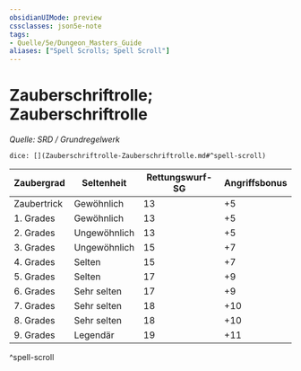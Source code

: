 ```yaml
---
obsidianUIMode: preview
cssclasses: json5e-note
tags:
- Quelle/5e/Dungeon_Masters_Guide
aliases: ["Spell Scrolls; Spell Scroll"]
---
```

# Zauberschriftrolle; Zauberschriftrolle
*Quelle: SRD / Grundregelwerk*

`dice: [](Zauberschriftrolle-Zauberschriftrolle.md#^spell-scroll)`

| Zaubergrad  | Seltenheit   | Rettungswurf-SG | Angriffsbonus |
| ----------- | ------------ | --------------- | ------------- |
| Zaubertrick | Gewöhnlich   | 13              | +5            |
| 1. Grades   | Gewöhnlich   | 13              | +5            |
| 2. Grades   | Ungewöhnlich | 13              | +5            |
| 3. Grades   | Ungewöhnlich | 15              | +7            |
| 4. Grades   | Selten       | 15              | +7            |
| 5. Grades   | Selten       | 17              | +9            |
| 6. Grades   | Sehr selten  | 17              | +9            |
| 7. Grades   | Sehr selten  | 18              | +10           |
| 8. Grades   | Sehr selten  | 18              | +10           |
| 9. Grades   | Legendär     | 19              | +11           |
^spell-scroll
